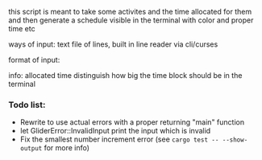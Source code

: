 this script is meant to take some activites and the time allocated for them and then generate a schedule visible in the terminal with color and proper time etc

ways of input:
    text file of lines,
    built in line reader via cli/curses

format of input:
    <name of task> <allocated time>

info:
    allocated time distinguish how big the time block should be in the terminal

### Todo list:
* Rewrite to use actual errors with a proper returning "main" function
* let GliderError::InvalidInput print the input which is invalid
* Fix the smallest number increment error (see `cargo test -- --show-output` for more info)
